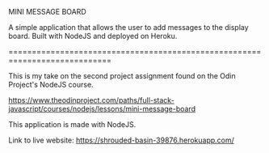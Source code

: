 MINI MESSAGE BOARD

A simple application that allows the user to add messages to the display board. Built with NodeJS and deployed on Heroku.

============================================================================

This is my take on the second project assignment found on the Odin Project's NodeJS course. 

https://www.theodinproject.com/paths/full-stack-javascript/courses/nodejs/lessons/mini-message-board

This application is made with NodeJS.

Link to live website: https://shrouded-basin-39876.herokuapp.com/
